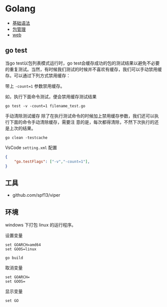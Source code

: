 # Golang

- [基础语法](base.md)
- [包管理](gomod.md)
- [web](web.md)

## go test 

当go test以包列表模式运行时，go test会缓存成功的包的测试结果以避免不必要的重复测试。当然，有时候我们测试的时候并不喜欢有缓存，我们可以手动禁用缓存。可以通过下列方式禁用缓存：

带上 `-count=1` 参数禁用缓存。

如，执行下面命令测试，便会禁用缓存测试结果

```
go test -v -count=1 filename_test.go
```

手动清除测试缓存
除了在执行测试命令的时候加上禁用缓存参数，我们还可以执行下面的命令手动清除缓存，需要注 意的是，每次都得清除，不然下次执行的还是上次的结果。

```
go clean -testcache
```

VsCode `setting.xml` 配置

``` json
{
    "go.testFlags": ["-v","-count=1"],
}
```


## 工具

- github.com/spf13/viper

## 环境

windows 下打包 linux 的运行程序。



设置变量
```
set GOARCH=amd64
set GOOS=linux

go build
```
取消变量

```
set GOARCH=
set GOOS=
```
显示变量

```
set GO
```